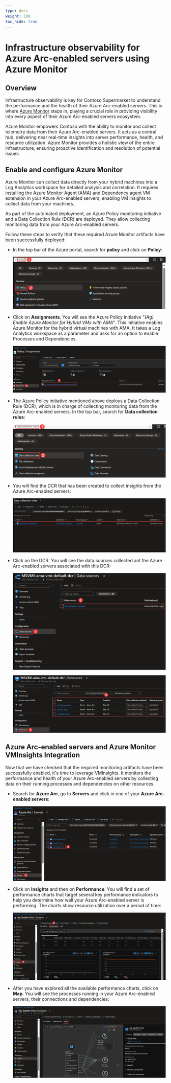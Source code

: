 ```yaml
---
type: docs
weight: 100
toc_hide: true
---
```


# Infrastructure observability for Azure Arc-enabled servers using Azure Monitor

## Overview

Infrastructure observability is key for Contoso Supermarket to understand the performance and the health of their Azure Arc-enabled servers. This is where [Azure Monitor](https://learn.microsoft.com/azure/cloud-adoption-framework/scenarios/hybrid/arc-enabled-servers/eslz-management-and-monitoring-arc-server) steps in, playing a crucial role in providing visibility into every aspect of their Azure Arc-enabled servers ecosystem.

Azure Monitor empowers Contoso with the ability to monitor and collect telemetry data from their Azure Arc-enabled servers. It acts as a central hub, delivering near real-time insights into server performance, health, and resource utilization. Azure Monitor provides a holistic view of the entire infrastructure, ensuring proactive identification and resolution of potential issues.

## Enable and configure Azure Monitor

Azure Monitor can collect data directly from your hybrid machines into a Log Analytics workspace for detailed analysis and correlation. It requires installing the Azure Monitor Agent (AMA) and Dependency agent VM extension in your Azure Arc-enabled servers, enabling VM insights to collect data from your machines.

As part of the automated deployment, an Azure Policy monitoring initiative and a Data Collection Rule (DCR) are deployed. They allow collecting monitoring data from your Azure Arc-enabled servers.

Follow these steps to verify that these required Azure Monitor artifacts have been successfully deployed:

- In the top bar of the Azure portal, search for **policy** and click on **Policy**:

    ![Screenshot of searching Azure Policy](./img/01.png)

- Click on **Assignments**. You will see the Azure Policy initiative "_(Ag) Enable Azure Monitor for Hybrid VMs with AMA_". This initiative enables Azure Monitor for the hybrid virtual machines with AMA. It takes a Log Analytics workspace as a parameter and asks for an option to enable Processes and Dependencies.

    ![Screenshot of Azure Monitor initiative assignment Azure Policy](./img/02.png)

- The Azure Policy initiative mentioned above deploys a Data Collection Rule (DCR), which is in charge of collecting monitoring data from the Azure Arc-enabled servers. In the top bar, search for **Data collection rules**:

    ![Screenshot of searching Data Collection Rules](./img/03.png)

- You will find the DCR that has been created to collect insights from the Azure Arc-enabled servers:

    ![Screenshot of the Data Collection Rules](./img/04.png)

- Click on the DCR. You will see the data sources collected ant the Azure Arc-enabled servers associated with this DCR:

    ![Screenshot of the DCR - Data sources](./img/05.png)

    ![Screenshot of the DCR - Resources](./img/06.png)

## Azure Arc-enabled servers and Azure Monitor VMInsights Integration

Now that we have checked that the required monitoring artifacts have been successfully enabled, it's time to leverage VMInsights. It monitors the performance and health of your Azure Arc-enabled servers by collecting data on their running processes and dependencies on other resources.

- Search for **Azure Arc**, go to **Servers** and click in one of your **Azure Arc-enabled servers**:

    ![Screenshot of searching for an Azure Arc-enabled server](./img/07.png)

- Click on **Insights** and then on **Performance**. You will find a set of performance charts that target several key performance indicators to help you determine how well your Azure Arc-enabled server is performing. The charts show resource utilization over a period of time:

    ![Screenshot of VMInsights - Performance](./img/08.png)

- After you have explored all the available performance charts, click on **Map**. You will see the processes running in your Azure Arc-enabled servers, their connections and dependencies:

    ![Screenshot of VMInsights - Performance](./img/09.png)
